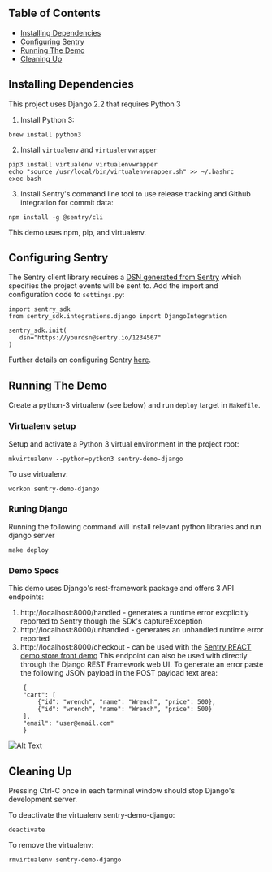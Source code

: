 ## Table of Contents
- [Installing Dependencies](#installing-dependencies)
- [Configuring Sentry](#configuring-sentry)
- [Running The Demo](#running-the-demo)
- [Cleaning Up](#cleaning-up)

## Installing Dependencies
This project uses Django 2.2 that requires Python 3

1. Install Python 3:
```
brew install python3
```

2. Install `virtualenv` and `virtualenvwrapper`
```
pip3 install virtualenv virtualenvwrapper
echo "source /usr/local/bin/virtualenvwrapper.sh" >> ~/.bashrc
exec bash
```

3. Install Sentry's command line tool to use release tracking and Github integration for commit data:
```
npm install -g @sentry/cli
```

This demo uses npm, pip, and virtualenv.

## Configuring Sentry

The Sentry client library requires a [DSN generated from Sentry](https://docs.sentry.io/quickstart/#configure-the-dsn) which  specifies the project events will be sent to. Add the import and configuration code to `settings.py`:

 ```
import sentry_sdk
from sentry_sdk.integrations.django import DjangoIntegration

sentry_sdk.init(
    dsn="https://yourdsn@sentry.io/1234567"
)
```

Further details on configuring Sentry [here](https://docs.sentry.io/platforms/python/django/).

## Running The Demo

Create a python-3 virtualenv (see below) and run `deploy` target in `Makefile`.

### Virtualenv setup

Setup and activate a Python 3 virtual environment in the project root:
```
mkvirtualenv --python=python3 sentry-demo-django
```

To use virtualenv:
```
workon sentry-demo-django
```


### Runing Django

Running the following command will install relevant python libraries and run django server
```
make deploy
```


### Demo Specs

This demo uses Django's rest-framework package and offers 3 API endpoints:
1. http://localhost:8000/handled - generates a runtime error excplicitly reported to Sentry though the SDk's captureException
2. http://localhost:8000/unhandled - generates an unhandled runtime error reported
3. http://localhost:8000/checkout - can be used with the [Sentry REACT demo store front demo](https://github.com/sentry-demos/react)
    This endpoint can also be used with directly through the Django REST Framework web UI. To generate an error paste the following JSON payload in the POST payload text area:


```
    {
    "cart": [
        {"id": "wrench", "name": "Wrench", "price": 500},
        {"id": "wrench", "name": "Wrench", "price": 500}
    ],
    "email": "user@email.com"
    }
```

![Alt Text](django_demo_setup.gif)

## Cleaning Up

Pressing Ctrl-C once in each terminal window should stop Django's development server.

To deactivate the virtualenv sentry-demo-django:
```
deactivate
```

To remove the virtualenv: 
```
rmvirtualenv sentry-demo-django
```
